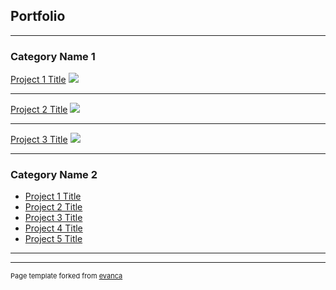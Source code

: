 ## Portfolio

---

### Category Name 1 

[Project 1 Title](/sample_page)
<img src="[[images/dummy_thumbnail.jpg?raw=true](https://i.redd.it/qhfofljyt9981.png)](https://i.redd.it/qhfofljyt9981.png)"/>

---
[Project 2 Title](/pdf/sample_presentation.pdf)
<img src="[images/dummy_thumbnail.jpg?raw=true](https://preview.redd.it/jit56mfgf9u41.jpg?auto=webp&s=580054c78063a845619d8ac2ce96e9163ef49184)"/>

---
[Project 3 Title](http://example.com/)
<img src="images/dummy_thumbnail.jpg?raw=true"/>

---

### Category Name 2

- [Project 1 Title](http://example.com/)
- [Project 2 Title](http://example.com/)
- [Project 3 Title](http://example.com/)
- [Project 4 Title](http://example.com/)
- [Project 5 Title](http://example.com/)

---




---
<p style="font-size:11px">Page template forked from <a href="https://github.com/evanca/quick-portfolio">evanca</a></p>
<!-- Remove above link if you don't want to attibute -->
